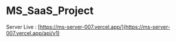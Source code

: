 # MS_SaaS_Project

Server Live : [https://ms-server-007.vercel.app/](https://ms-server-007.vercel.app/api/v1)
